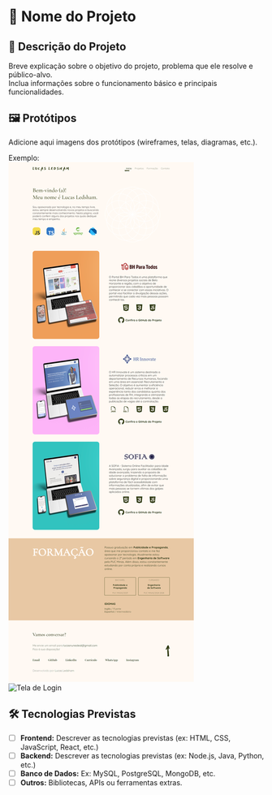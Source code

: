 # 📌 Nome do Projeto

## 📖 Descrição do Projeto
Breve explicação sobre o objetivo do projeto, problema que ele resolve e público-alvo.  
Inclua informações sobre o funcionamento básico e principais funcionalidades.  

## 🖼️ Protótipos
Adicione aqui imagens dos protótipos (wireframes, telas, diagramas, etc.).

Exemplo:  
![Tela Inicial](./prototipos/tela-inicial.png)  
![Tela de Login](./imagens/prototipo2.png)  

## 🛠 Tecnologias Previstas
- [ ] **Frontend:** Descrever as tecnologias previstas (ex: HTML, CSS, JavaScript, React, etc.)
- [ ] **Backend:** Descrever as tecnologias previstas (ex: Node.js, Java, Python, etc.)
- [ ] **Banco de Dados:** Ex: MySQL, PostgreSQL, MongoDB, etc.
- [ ] **Outros:** Bibliotecas, APIs ou ferramentas extras.

